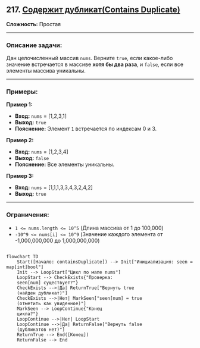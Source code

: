 ## 217. [Содержит дубликат(Contains Duplicate)](https://leetcode.com/problems/contains-duplicate/)

**Сложность:** Простая

---

### Описание задачи:

Дан целочисленный массив `nums`. Верните `true`, если какое-либо значение встречается в массиве **хотя бы два раза**, и `false`, если все элементы массива уникальны.

---

### Примеры:

**Пример 1:**
*   **Вход:** `nums` = [1,2,3,1]
*   **Выход:** `true`
*   **Пояснение:** Элемент `1` встречается по индексам 0 и 3.

**Пример 2:**
*   **Вход:** `nums` = [1,2,3,4]
*   **Выход:** `false`
*   **Пояснение:** Все элементы уникальны.

**Пример 3:**
*   **Вход:** `nums` = [1,1,1,3,3,4,3,2,4,2]
*   **Выход:** `true`

---

### Ограничения:

*   `1 <= nums.length <= 10^5` (Длина массива от 1 до 100,000)
*   `-10^9 <= nums[i] <= 10^9` (Значение каждого элемента от -1,000,000,000 до 1,000,000,000)

```mermaid

flowchart TD
    Start([Начало: containsDuplicate]) --> Init["Инициализация: seen = map[int]bool"]
    Init --> LoopStart["Цикл по мапе nums"]
    LoopStart --> CheckExists{"Проверка: 
    seen[num] существует?"}
    CheckExists -->|Да| ReturnTrue["Вернуть true
    (найден дубликат)"]
    CheckExists -->|Нет| MarkSeen["seen[num] = true
    (отметить как увиденное)"]
    MarkSeen --> LoopContinue{"Конец 
    цикла?"}
    LoopContinue -->|Нет| LoopStart
    LoopContinue -->|Да| ReturnFalse["Вернуть false
    (дубликатов нет)"]
    ReturnTrue --> End([Конец])
    ReturnFalse --> End
```